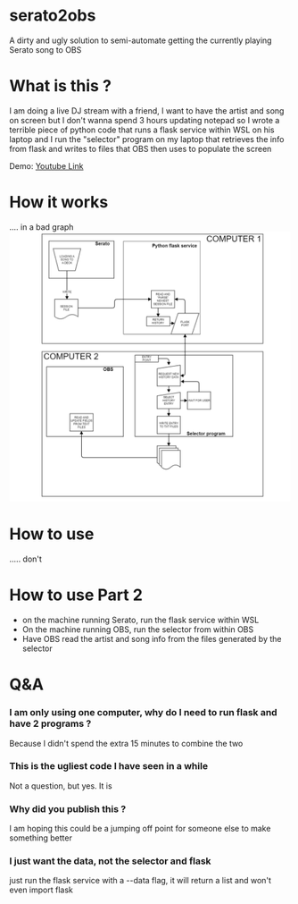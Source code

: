 # serato2obs
A dirty and ugly solution to semi-automate getting the currently playing Serato song to OBS

# What is this ?
I am doing a live DJ stream with a friend, I want to have the artist and song on screen but I don't wanna spend 3 hours updating notepad
so I wrote a terrible piece of python code that runs a flask service within WSL on his laptop and I run the "selector" program on my laptop that retrieves the info from flask and writes to files that OBS then uses to populate the screen

Demo: [Youtube Link](https://youtu.be/9t13AfDCgu0)


# How it works
.... in a bad graph
![GitHub Logo](https://raw.githubusercontent.com/gbit-is/serato2obs/main/seratopythoncrap.png)


# How to use 
..... don't 

# How to use Part 2
* on the machine running Serato, run the flask service within WSL
* On the machine running OBS, run the selector from within OBS
* Have OBS read the artist and song info from the files generated by the selector

# Q&A

### I am only using one computer, why do I need to run flask and have 2 programs ?
Because I didn't spend the extra 15 minutes to combine the two

### This is the ugliest code I have seen in a while
Not a question, but yes. It is

### Why did you publish this ?
I am hoping this could be a jumping off point for someone else to make something better

### I just want the data, not the selector and flask
just run the flask service with a --data flag, it will return a list and won't even import flask
